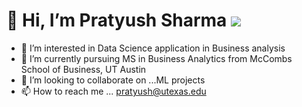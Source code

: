 # 👋 Hi, I’m Pratyush Sharma ![](https://komarev.com/ghpvc/?username=pratyush335)
- 👀 I’m interested in Data Science application in Business analysis
- 🌱 I’m currently pursuing MS in Business Analytics from McCombs School of Business, UT Austin
- 💞️ I’m looking to collaborate on ...ML projects
- 📫 How to reach me ... pratyush@utexas.edu

<!---
pratyush335/pratyush335 is a ✨ special ✨ repository because its `README.md` (this file) appears on your GitHub profile.
You can click the Preview link to take a look at your changes.
--->
